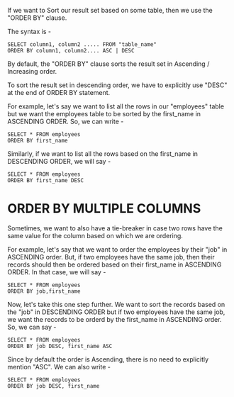 If we want to Sort our result set based on some table, then we use the "ORDER BY" clause. 

The syntax is - 

    SELECT column1, column2 ..... FROM "table_name"
    ORDER BY column1, column2.... ASC | DESC

By default, the "ORDER BY" clause sorts the result set in Ascending / Increasing order. 

To sort the result set in descending order, we have to explicitly use "DESC" at the end of ORDER BY statement.

For example, let's say we want to list all the rows in our "employees" table but we want the employees table to be sorted by the first_name in ASCENDING ORDER. So, we can write - 

    SELECT * FROM employees
    ORDER BY first_name

Similarly, if we want to list all the rows based on the first_name in DESCENDING ORDER, we will say -

    SELECT * FROM employees
    ORDER BY first_name DESC

# ORDER BY MULTIPLE COLUMNS

Sometimes, we want to also have a tie-breaker in case two rows have the same value for the column based on which we are ordering.

For example, let's say that we want to order the employees by their "job" in ASCENDING order. But, if two employees have the same job, then their records should then be ordered based on their first_name in ASCENDING ORDER. In that case, we will say -

    SELECT * FROM employees
    ORDER BY job,first_name

Now, let's take this one step further. We want to sort the records based on the "job" in DESCENDING ORDER but if two employees have the same job, we want the records to be orderd by the first_name in ASCENDING order. So, we can say -

    SELECT * FROM employees
    ORDER BY job DESC, first_name ASC

Since by default the order is Ascending, there is no need to explicitly mention "ASC". We can also write - 

    SELECT * FROM employees
    ORDER BY job DESC, first_name